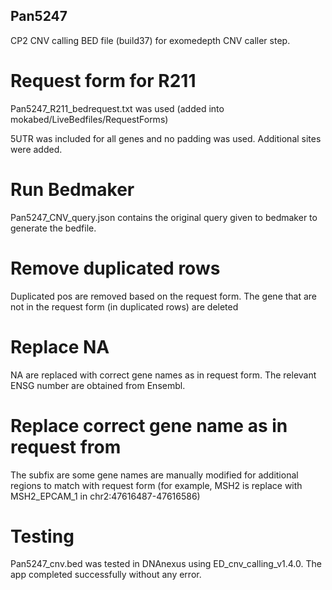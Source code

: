 ## Pan5247

CP2 CNV calling BED file (build37) for exomedepth CNV caller step.

# Request form for R211
Pan5247_R211_bedrequest.txt was used  (added into mokabed/LiveBedfiles/RequestForms)

5UTR was included for all genes and no padding was used. Additional sites were added.

# Run Bedmaker
Pan5247_CNV_query.json contains the original query given to bedmaker to generate the bedfile.

# Remove duplicated rows
Duplicated pos are removed based on the request form. The gene that are not in the request form (in duplicated rows) are deleted

# Replace NA
NA are replaced with correct gene names as in request form. The relevant ENSG number are obtained from Ensembl.

# Replace correct gene name as in request from
The subfix are some gene names are manually modified for additional regions to match with request form (for example, MSH2 is replace with MSH2_EPCAM_1 in chr2:47616487-47616586)

# Testing
Pan5247_cnv.bed was tested in DNAnexus using ED_cnv_calling_v1.4.0. The app completed successfully without any error.